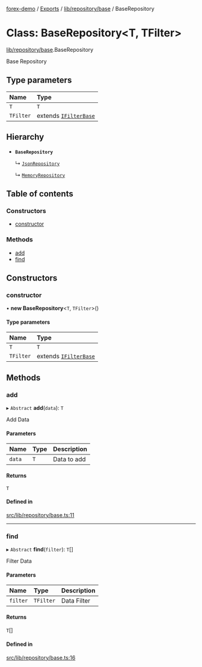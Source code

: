 [forex-demo](../README.md) / [Exports](../modules.md) / [lib/repository/base](../modules/lib_repository_base.md) / BaseRepository

# Class: BaseRepository<T, TFilter\>

[lib/repository/base](../modules/lib_repository_base.md).BaseRepository

Base Repository

## Type parameters

| Name      | Type                                                            |
| :-------- | :-------------------------------------------------------------- |
| `T`       | `T`                                                             |
| `TFilter` | extends [`IFilterBase`](../interfaces/lib_model.IFilterBase.md) |

## Hierarchy

- **`BaseRepository`**

  ↳ [`JsonRepository`](lib_repository_json.JsonRepository.md)

  ↳ [`MemoryRepository`](lib_repository_memory.MemoryRepository.md)

## Table of contents

### Constructors

- [constructor](lib_repository_base.BaseRepository.md#constructor)

### Methods

- [add](lib_repository_base.BaseRepository.md#add)
- [find](lib_repository_base.BaseRepository.md#find)

## Constructors

### constructor

• **new BaseRepository**<`T`, `TFilter`\>()

#### Type parameters

| Name      | Type                                                            |
| :-------- | :-------------------------------------------------------------- |
| `T`       | `T`                                                             |
| `TFilter` | extends [`IFilterBase`](../interfaces/lib_model.IFilterBase.md) |

## Methods

### add

▸ `Abstract` **add**(`data`): `T`

Add Data

#### Parameters

| Name   | Type | Description |
| :----- | :--- | :---------- |
| `data` | `T`  | Data to add |

#### Returns

`T`

#### Defined in

[src/lib/repository/base.ts:11](https://github.com/suphero/forex-demo/blob/ef493db/src/lib/repository/base.ts#L11)

---

### find

▸ `Abstract` **find**(`filter`): `T`[]

Filter Data

#### Parameters

| Name     | Type      | Description |
| :------- | :-------- | :---------- |
| `filter` | `TFilter` | Data Filter |

#### Returns

`T`[]

#### Defined in

[src/lib/repository/base.ts:16](https://github.com/suphero/forex-demo/blob/ef493db/src/lib/repository/base.ts#L16)
